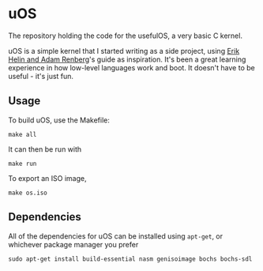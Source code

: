 # uOS
The repository holding the code for the usefulOS, a very basic C kernel.

uOS is a simple kernel that I started writing as a side project, using [Erik Helin and Adam Renberg](https://littleosbook.github.io/)'s guide as inspiration. It's been a great learning experience in how low-level languages work and boot. It doesn't have to be useful - it's just fun.

## Usage
To build uOS, use the Makefile:
```shell
make all
```

It can then be run with
```shell
make run
```

To export an ISO image,
```shell
make os.iso
```

## Dependencies
All of the dependencies for uOS can be installed using `apt-get`, or whichever package manager you prefer
```shell
sudo apt-get install build-essential nasm genisoimage bochs bochs-sdl
```

